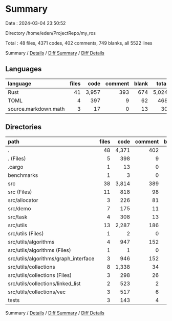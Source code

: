 # Summary

Date : 2024-03-04 23:50:52

Directory /home/eden/ProjectRepo/my_ros

Total : 48 files,  4371 codes, 402 comments, 749 blanks, all 5522 lines

Summary / [Details](details.md) / [Diff Summary](diff.md) / [Diff Details](diff-details.md)

## Languages
| language | files | code | comment | blank | total |
| :--- | ---: | ---: | ---: | ---: | ---: |
| Rust | 41 | 3,957 | 393 | 674 | 5,024 |
| TOML | 4 | 397 | 9 | 62 | 468 |
| source.markdown.math | 3 | 17 | 0 | 13 | 30 |

## Directories
| path | files | code | comment | blank | total |
| :--- | ---: | ---: | ---: | ---: | ---: |
| . | 48 | 4,371 | 402 | 749 | 5,522 |
| . (Files) | 5 | 398 | 9 | 67 | 474 |
| .cargo | 1 | 13 | 0 | 6 | 19 |
| benchmarks | 1 | 3 | 0 | 2 | 5 |
| src | 38 | 3,814 | 389 | 645 | 4,848 |
| src (Files) | 11 | 818 | 98 | 162 | 1,078 |
| src/allocator | 3 | 226 | 81 | 44 | 351 |
| src/demo | 7 | 175 | 11 | 33 | 219 |
| src/task | 4 | 308 | 13 | 50 | 371 |
| src/utils | 13 | 2,287 | 186 | 356 | 2,829 |
| src/utils (Files) | 1 | 2 | 0 | 1 | 3 |
| src/utils/algorithms | 4 | 947 | 152 | 144 | 1,243 |
| src/utils/algorithms (Files) | 1 | 1 | 0 | 1 | 2 |
| src/utils/algorithms/graph_interface | 3 | 946 | 152 | 143 | 1,241 |
| src/utils/collections | 8 | 1,338 | 34 | 211 | 1,583 |
| src/utils/collections (Files) | 3 | 298 | 26 | 52 | 376 |
| src/utils/collections/linked_list | 2 | 523 | 2 | 88 | 613 |
| src/utils/collections/vec | 3 | 517 | 6 | 71 | 594 |
| tests | 3 | 143 | 4 | 29 | 176 |

Summary / [Details](details.md) / [Diff Summary](diff.md) / [Diff Details](diff-details.md)